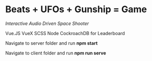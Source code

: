 # Beats + UFOs + Gunship = Game

*Interactive Audio Driven Space Shooter*

Vue.JS
VueX
SCSS
Node
CockroachDB for Leaderboard

Navigate to server folder and run **npm start**

Navigate to client folder and run **npm run serve**
